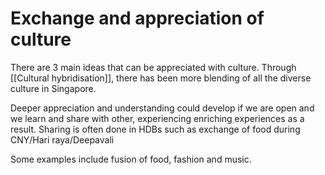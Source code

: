 # Exchange and appreciation of culture
There are 3 main ideas that can be appreciated with culture. Through [[Cultural hybridisation]], there has been more blending of all the diverse culture in Singapore.

Deeper appreciation and understanding could develop if we are open and we learn and share with other, experiencing enriching experiences as a result.
Sharing is often done in HDBs such as exchange of food during CNY/Hari raya/Deepavali

Some examples include fusion of food, fashion and music.
